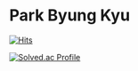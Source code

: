 # Park Byung Kyu

[![Hits](https://hits.seeyoufarm.com/api/count/incr/badge.svg?url=https%3A%2F%2Fgithub.com%2FPark-ByungKyu&count_bg=%2379C83D&title_bg=%23555555&icon=&icon_color=%23E7E7E7&title=hits&edge_flat=false)](https://github.com/Park-ByungKyu)


[![Solved.ac Profile](http://mazassumnida.wtf/api/v2/generate_badge?boj=itinbangk)](https://solved.ac/itinbangk/)
